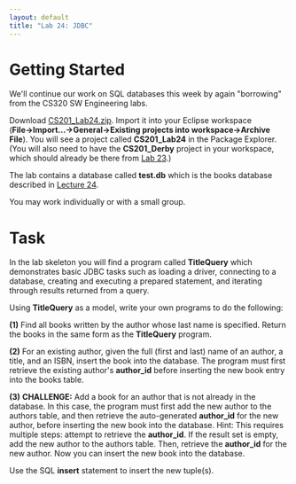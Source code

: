 ```yaml
---
layout: default
title: "Lab 24: JDBC"
---
```


Getting Started
===============
We'll continue our work on SQL databases this week by again "borrowing" from the CS320 SW Engineering labs.

Download [CS201\_Lab24.zip](CS201_Lab24.zip). Import it into your Eclipse workspace (**File&rarr;Import...&rarr;General&rarr;Existing projects into workspace&rarr;Archive File**). You will see a project called **CS201\_Lab24** in the Package Explorer.  (You will also need to have the **CS201_Derby** project in your workspace, which should already be there from [Lab 23](lab23.html).)

The lab contains a database called **test.db** which is the books database described in [Lecture 24](../lectures/lecture24.html).

You may work individually or with a small group.

Task
====

In the lab skeleton you will find a program called **TitleQuery** which demonstrates basic JDBC tasks such as loading a driver, connecting to a database, creating and executing a prepared statement, and iterating through results returned from a query.

Using **TitleQuery** as a model, write your own programs to do the following:

**(1)** Find all books written by the author whose last name is specified. Return the books in the same form as the **TitleQuery** program.

**(2)** For an existing author, given the full (first and last) name of an author, a title, and an ISBN, insert the book into the database.  The program must first retrieve the existing author's **author\_id** before inserting the new book entry into the books table.

**(3)** **CHALLENGE:** Add a book for an author that is not already in the database.  In this case, the program must first add the new author to the authors table, and then retrieve the auto-generated **author\_id** for the new author, before inserting the new book into the database.  Hint: This requires multiple steps: attempt to retrieve the **author\_id**.  If the result set is empty, add the new author to the authors table.  Then, retrieve the **author\_id** for the new author.  Now you can insert the new book into the database.

Use the SQL **insert** statement to insert the new tuple(s).
